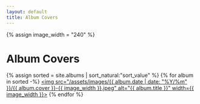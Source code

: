 ```yaml
---
layout: default
title: Album Covers
---
```

{% assign image_width = "240" %}
# Album Covers
{% assign sorted = site.albums | sort_natural:"sort_value" %}
{% for album in sorted -%}
<a href="{{ album.url }}"><img src="/assets/images/{{ album.date | date: "%Y/%m" }}/{{ album.cover }}-{{ image_width }}.jpeg" alt="{{ album.title }}" width={{ image_width }}></a>
{% endfor %}
